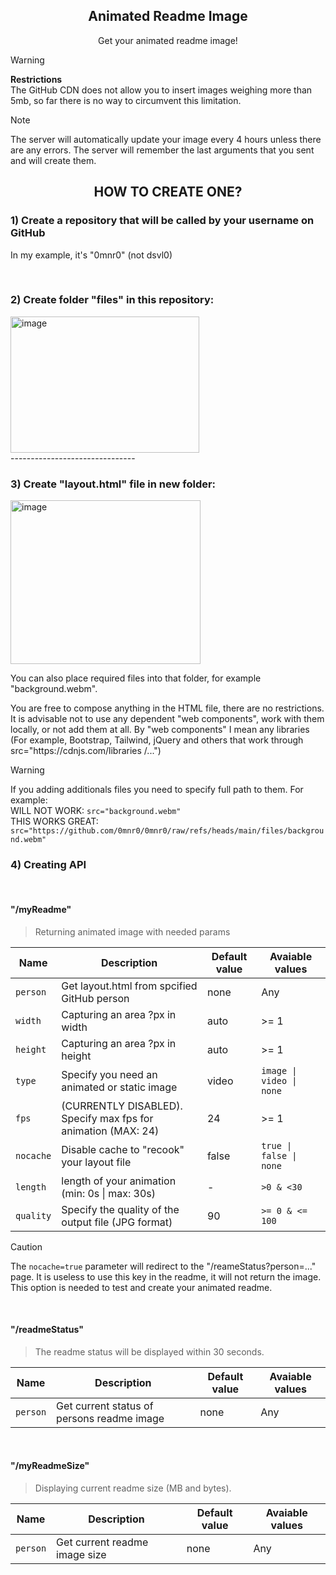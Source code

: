 <p align="center">
 <h2 align="center">Animated Readme Image</h2>
 <p align="center">Get your animated readme image!</p>
</p>

> [!WARNING]
> <b> Restrictions </b> <br>
> The GitHub CDN does not allow you to insert images weighing more than 5mb, so far there is no way to circumvent this limitation.


> [!NOTE]
> The server will automatically update your image every 4 hours unless there are any errors. The server will remember the last arguments that you sent and will create them.

<p align="center"> 
  <h2 align="center"> HOW TO CREATE ONE? </h2>
</p>

### 1) Create a repository that will be called by your username on GitHub
<p> In my example, it's "0mnr0" (not dsvl0) </p> <br>

### 2) Create folder "files" in this repository:
<img width="302" height="218" alt="image" src="https://github.com/user-attachments/assets/d964557c-ffbb-4349-b982-f4772443484f" />
<br>
-------------------------------

### 3) Create "layout.html" file in new folder:
 <img width="304" height="262" alt="image" src="https://github.com/user-attachments/assets/66ea4c2c-1313-4d67-ba68-17816e3df5e6" />
<p> You can also place required files into that folder, for example "background.webm". </p>
<p> You are free to compose anything in the HTML file, there are no restrictions. It is advisable not to use any dependent "web components", work with them locally, or not add them at all. By "web components" I mean any libraries (For example, Bootstrap, Tailwind, jQuery and others that work through src="https://cdnjs.com/libraries /...") </p>

> [!WARNING]
> If you adding additionals files you need to specify full path to them. For example:<br>
> WILL NOT WORK: ```src="background.webm"```<br>
> THIS WORKS GREAT: ```src="https://github.com/0mnr0/0mnr0/raw/refs/heads/main/files/background.webm"```

### 4) Creating API
<br>

#### "/myReadme"
> Returning animated image with needed params

| Name | Description | Default value | Avaiable values |
| --- | --- | --- | --- |
| `person` | Get layout.html from spcified GitHub person | none | Any |
| `width` | Capturing an area ?px in width | auto | >= 1 |
| `height` | Capturing an area ?px in height | auto | >= 1 |
| `type` | Specify you need an animated or static image | video | ```image \| video \| none``` |
| `fps` | (CURRENTLY DISABLED). Specify max fps for animation (MAX: 24) | 24 | >= 1 |
| `nocache` | Disable cache to "recook" your layout file| false | ```true \| false \| none``` |
| `length` | length of your animation (min: 0s \| max: 30s) | - | ```>0 & <30``` |
| `quality` | Specify the quality of the output file (JPG format) | 90 | ```>= 0 & <= 100``` |

> [!CAUTION]
> The ```nocache=true``` parameter will redirect to the "/reameStatus?person=..." page. It is useless to use this key in the readme, it will not return the image. This option is needed to test and create your animated readme.
<br>

#### "/readmeStatus"
> The readme status will be displayed within 30 seconds.

| Name | Description | Default value | Avaiable values |
| --- | --- | --- | --- |
| `person` | Get current status of persons readme image | none | Any |

<br>

#### "/myReadmeSize"
> Displaying current readme size (MB and bytes).

| Name | Description | Default value | Avaiable values |
| --- | --- | --- | --- |
| `person` | Get current readme image size | none | Any |
